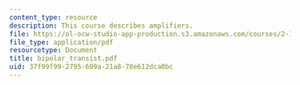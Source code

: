 ```yaml
---
content_type: resource
description: This course describes amplifiers.
file: https://ol-ocw-studio-app-production.s3.amazonaws.com/courses/2-141-modeling-and-simulation-of-dynamic-systems-fall-2006/37f99f992795609a21a878e612dca0bc_bipolar_transist.pdf
file_type: application/pdf
resourcetype: Document
title: bipolar_transist.pdf
uid: 37f99f99-2795-609a-21a8-78e612dca0bc
---
```

